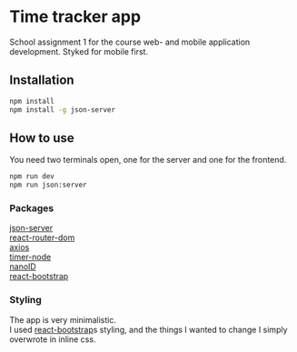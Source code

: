 
# Time tracker app
School assignment 1 for the course web- and mobile application development. Styked for mobile first.

## Installation
```bash
npm install
npm install -g json-server
```

## How to use
You need two terminals open, one for the server and one for the frontend.
```bash
npm run dev
npm run json:server
```

### Packages
[json-server](https://github.com/typicode/json-server)  
[react-router-dom](https://reactrouter.com/)  
[axios](https://axios-http.com/)  
[timer-node](https://www.npmjs.com/package/timer-node)  
[nanoID](https://www.npmjs.com/package/nanoid)  
[react-bootstrap](https://react-bootstrap.github.io/)

### Styling
The app is very minimalistic.  
I used [react-bootstrap](https://react-bootstrap.github.io/)s styling, and the things I wanted to change I simply overwrote in inline css.
